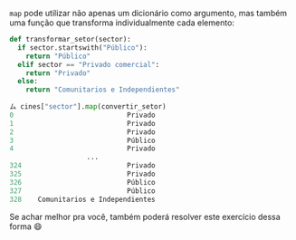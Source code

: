 `map` pode utilizar não apenas um dicionário como argumento, mas também uma função que transforma individualmente cada elemento:


```python
def transformar_setor(sector):
  if sector.startswith("Público"):
    return "Público"
  elif sector == "Privado comercial":
    return "Privado"
  else:
    return "Comunitarios e Independientes"
   
ム cines["sector"].map(convertir_setor)
0                            Privado
1                            Privado
2                            Privado
3                            Público
4                            Privado
                   ...              
324                          Privado
325                          Privado
326                          Público
327                          Público
328    Comunitarios e Independientes
```

Se achar melhor pra você, também poderá resolver este exercício dessa forma :smile:
